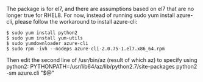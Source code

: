 The package is for el7, and there are assumptions based on el7 that are no longer true for RHEL8. For now, instead of running sudo yum install azure-cli, please follow the workaround to install azure-cli:
```
$ sudo yum install python2
$ sudo yum install yum-utils
$ sudo yumdownloader azure-cli
$ sudo rpm -ivh --nodeps azure-cli-2.0.75-1.el7.x86_64.rpm
```

Then edit the second line of /usr/bin/az (result of which az) to specify using python2:
PYTHONPATH=/usr/lib64/az/lib/python2.7/site-packages python2 -sm azure.cli "$@"
